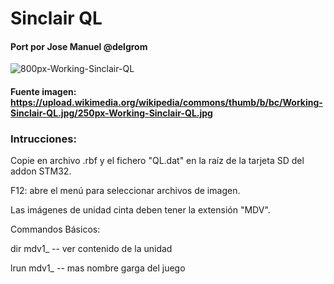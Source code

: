 # Sinclair QL

#### Port por Jose Manuel @delgrom

![800px-Working-Sinclair-QL](https://user-images.githubusercontent.com/31018768/81121195-6f7dbb80-8f2e-11ea-84a4-5f260ad57ae3.jpg)

#### Fuente imagen: https://upload.wikimedia.org/wikipedia/commons/thumb/b/bc/Working-Sinclair-QL.jpg/250px-Working-Sinclair-QL.jpg

### Intrucciones:

Copie en archivo .rbf y el fichero "QL.dat" en la raíz de la tarjeta SD del addon STM32.

F12: abre el menú para seleccionar archivos de imagen.

Las imágenes de unidad cinta deben tener la extensión "MDV".

Commandos Básicos:

dir mdv1_ -- ver contenido de la unidad

lrun mdv1_  -- mas nombre garga del juego 
